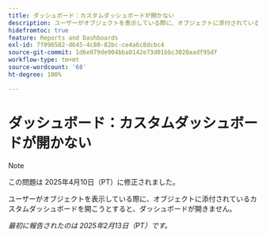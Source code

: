 ```yaml
---
title: ダッシュボード：カスタムダッシュボードが開かない
description: ユーザーがオブジェクトを表示している際に、オブジェクトに添付されているカスタムダッシュボードを開こうとすると、ダッシュボードが開きません。
hidefromtoc: true
feature: Reports and Dashboards
exl-id: 7f096582-d645-4c80-82bc-ce4a6c8dcbc4
source-git-commit: 1d6e079de904bba0142e73d01bbc3020aadf95df
workflow-type: tm+mt
source-wordcount: '68'
ht-degree: 100%

---
```


# ダッシュボード：カスタムダッシュボードが開かない

>[!NOTE]
>
>この問題は 2025年4月10日（PT）に修正されました。

ユーザーがオブジェクトを表示している際に、オブジェクトに添付されているカスタムダッシュボードを開こうとすると、ダッシュボードが開きません。

_最初に報告されたのは 2025年2月13日（PT）です。_
